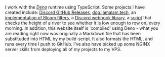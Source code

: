 I work with the [_Deno_](https://deno.land) runtime using TypeScript. Some
projects I have created include:
[Discord GitHub Releases](https://github.com/Jamalam360/DiscordGitHubReleases),
[dog.jamalam.tech](https://github.com/dog-jamalam-tech), an
[implementation of Bloom filters](https://github.com/Jamalam360/bloom), a
[Discord webhook library](https://deno.land/x/dishooks), a
[script](https://github.com/Jamalam360/river-level-checker) that checks the
height of a river to see whether it is low enough to row on, every morning. In
addition, this website itself is 'compiled' using Deno - what you are reading
right now was originally a Markdown file that has been substituded into HTML by
my build-script. It also formats the HTML, and runs every time I push to GitHub.
I've also have picked up some NGINX server skills from deploying all of my
projects to my VPS.

